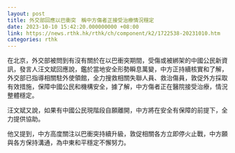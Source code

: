 ```yaml
---
layout: post
title: 外交部回應以巴衝突　稱中方傷者正接受治療情況穩定
date: 2023-10-10 15:42:20.000000000 +08:00
link: https://news.rthk.hk/rthk/ch/component/k2/1722538-20231010.htm
categories: rthk
---
```


在北京，外交部被問到有沒有關於在以巴衝突期間，受傷或被綁架的中國公民新資訊，發言人汪文斌回應說，鑑於當地安全形勢瞬息萬變，中方正持續核實和了解，外交部已指導相關駐外使領館，全力搜救相關失聯人員、救治傷員，敦促外方採取有效措施，保障中國公民和機構安全，據了解，中方傷者正在醫院接受治療，情況整體穩定。

汪文斌又說，如果有中國公民現階段自願離開，中方將在安全有保障的前提下，全力提供協助。

他又提到，中方高度關注以巴衝突持續升級，敦促相關各方立即停火止戰，中方願與各方保持溝通，為中東和平穩定不懈努力。
